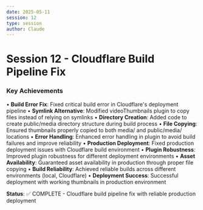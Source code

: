 ```yaml
---
date: 2025-05-11
session: 12
type: session
author: Claude
---
```


# Session 12 - Cloudflare Build Pipeline Fix

### Key Achievements
• **Build Error Fix**: Fixed critical build error in Cloudflare's deployment pipeline
• **Symlink Alternative**: Modified videoThumbnails plugin to copy files instead of relying on symlinks
• **Directory Creation**: Added code to create public/media directory structure during build process
• **File Copying**: Ensured thumbnails properly copied to both media/ and public/media/ locations
• **Error Handling**: Enhanced error handling in plugin to avoid build failures and improve reliability
• **Production Deployment**: Fixed production deployment issues with Cloudflare build environment
• **Plugin Robustness**: Improved plugin robustness for different deployment environments
• **Asset Availability**: Guaranteed asset availability in production through proper file copying
• **Build Reliability**: Achieved reliable builds across different environments (local, Cloudflare)
• **Deployment Success**: Successful deployment with working thumbnails in production environment

**Status**: ✅ COMPLETE - Cloudflare build pipeline fix with reliable production deployment
